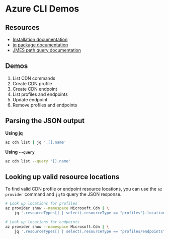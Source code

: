 # Azure CLI Demos

## Resources

- [Installation documentation](http://aka.ms/cli)
- [jq package documentation](https://stedolan.github.io/jq/)
- [JMES path query documentation](http://jmespath.org/)

## Demos

1. List CDN commands
2. Create CDN profile
3. Create CDN endpoint
4. List profiles and endpoints
5. Update endpoint
6. Remove profiles and endpoints

## Parsing the JSON output

**Using jq**

```sh
az cdn list | jq '.[].name'
```

**Using `--query`**

```sh
az cdn list --query '[].name'
```

## Looking up valid resource locations

To find valid CDN profile or endpoint resource locations, you can use the `az provider` command and `jq` to query the JSON response.

```sh
# Look up locations for profiles
az provider show --namespace Microsoft.Cdn | \
    jq '.resourceTypes[] | select(.resourceType == "profiles").locations'

# Look up locations for endpoints
az provider show --namespace Microsoft.Cdn | \
    jq '.resourceTypes[] | select(.resourceType == "profiles/endpoints").locations'
```